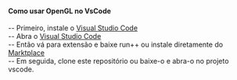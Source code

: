 #### Como usar OpenGL no VsCode
-- Primeiro, instale o [Visual Studio Code](https://code.visualstudio.com/Download) <br>
-- Abra o [Visual Studio Code](vscode://) <br>
-- Então vá para extensão e baixe run++ ou instale diretamente do [Marktplace](https://marketplace.visualstudio.com/items?itemName=AlbinBD.run) <br>
-- Em seguida, clone este repositório ou baixe-o e abra-o no projeto vscode.
